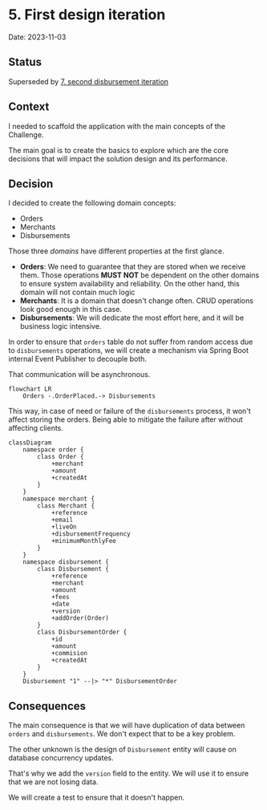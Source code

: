 # 5. First design iteration

Date: 2023-11-03

## Status

Superseded by [7. second disbursement iteration](0007-second-disbursement-iteration.md)

## Context

I needed to scaffold the application with the main concepts of the Challenge.

The main goal is to create the basics to explore which are the core decisions
that will impact the solution design and its performance.

## Decision

I decided to create the following domain concepts:

- Orders
- Merchants
- Disbursements

Those three _domains_ have different properties at the first glance.

- **Orders**: We need to guarantee that they are stored when we receive them.
Those operations **MUST NOT** be dependent on the other domains to ensure system availability and reliability.
On the other hand, this domain will not contain much logic
- **Merchants**: It is a domain that doesn't change often. CRUD operations look good enough in this case.
- **Disbursements**: We will dedicate the most effort here, and it will be business logic intensive.

In order to ensure that `orders` table do not suffer from random access due to `disbursements` operations,
we will create a mechanism via Spring Boot internal Event Publisher to decouple both.

That communication will be asynchronous.

```mermaid
flowchart LR
    Orders -.OrderPlaced.-> Disbursements
```

This way, in case of need or failure of the `disbursements` process, it won't affect
storing the orders. Being able to mitigate the failure after without affecting clients.

```mermaid
classDiagram
    namespace order {
        class Order {
            +merchant
            +amount
            +createdAt
        }
    }
    namespace merchant {
        class Merchant {
            +reference
            +email
            +liveOn
            +disbursementFrequency
            +minimumMonthlyFee
        }
    }
    namespace disbursement {
        class Disbursement {
            +reference
            +merchant
            +amount
            +fees
            +date
            +version
            +addOrder(Order)
        }
        class DisbursementOrder {
            +id
            +amount
            +commision
            +createdAt
        }
    }
    Disbursement "1" --|> "*" DisbursementOrder
```

## Consequences

The main consequence is that we will have duplication of data between `orders` and `disbursements`.
We don't expect that to be a key problem.

The other unknown is the design of `Disbursement` entity will cause on database concurrency updates.

That's why we add the `version` field to the entity. We will use it to ensure that we are not losing data.

We will create a test to ensure that it doesn't happen.